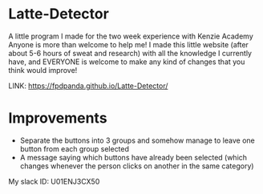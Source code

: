 # Latte-Detector

A little program I made for the two week experience with Kenzie Academy
Anyone is more than welcome to help me! I made this little website (after about 5-6 hours of sweat and research) with all the knowledge I currently have, and EVERYONE is welcome to make any kind of changes that you think would improve!

LINK: https://fpdpanda.github.io/Latte-Detector/

# Improvements

- Separate the buttons into 3 groups and somehow manage to leave one button from each group selected
- A message saying which buttons have already been selected (which changes whenever the person clicks on another in the same category)

My slack ID: U01ENJ3CX50
